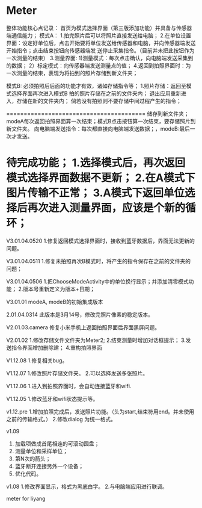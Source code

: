 # Meter
整体功能核心点记录：
首页为模式选择界面（第三版添加功能）并具备与传感器端通信能力；
模式A：
1.拍完照片后可以将照片直接发送给电脑；
2.在单位设置界面：设定好单位后，点击开始要将单位发送给传感器和电脑，并向传感器端发送开始指令；点击结束按钮向传感器端发
送停止采集指令。（目前并未把此按钮作为一次测量的结束）
3.测量界面:
    1)测量模式：每次点击确认，向电脑端发送采集到的数据；
    2）标定模式：向传感器端发送测量点的值；
4.返回到拍照界面时：为一次测量的结束，表现为将拍到的照片存储到新文件夹；

模式B:
必须拍照后后面的功能才有效，诸如存储指令等；
1.照片存储：返回至模式选择界面再次进入模式B 拍的照片存储在之前的文件夹内；
    退出应用重新进入，存储在新的文件夹内；
    倘若没有拍照则不要存储中间过程产生的指令；


========================================
储存到新文件夹；modeA每次返回拍照界面算一次结束；模式B点击按钮算一次结束，要存储照片到新文件夹。
向电脑端发送指令：每次都直接向电脑端发送数据；，modeB:最后一次才发送。

待完成功能；
1.选择模式后，再次返回模式选择界面数据不更新；
2.在A模式下图片传输不正常；
3.A模式下返回单位选择后再次进入测量界面，应该是个新的循环；
===================
V3.01.04.0520
1.修复返回模式选择界面时，接收到蓝牙数据后，界面无法更新的问题。


V3.01.04.0511
1.修复未拍照再次B模式时，将产生的指令保存在之前的文件夹的问题；

V3.01.04.0506
1.把ChooseModeActivity中的单位换行显示；并添加清零模式功能；
2.版本号重新定义为版本+日期；


V3.01.01
modeA, modeB的初始集成版本

2.01.04.0314 此版本是3月14号，修改完照片像素的稳定版本。

V2.01.03.camera
修复小米手机上返回拍照界面后界面黑屏问题。

V2.01.02
1.修改存储文件文件夹为Meter2;
2.结束测量时增加对话框提示；
3.发送指令界面增加删除建；
4.重构拍照界面


V1.12.08
1.修复相关bug。


V1.12.07
1.修改照片存储文件夹。
2.可以选择发送多张照片。


V1.12.06
1.进入到拍照界面时，会自动连接蓝牙和wifi.


V1.12.05
1.修改蓝牙和wifi状态提示等。

v1.12.pre
1.增加拍照完成后，发送照片功能。（头为start,结束符用end。并未使用之前的传输格式。）
2.修改dialog 为统一格式。



v1.09
  1. 加载项做成首尾相连的可滚动圆盘；
  2. 测量单位和采样单位；
  3. 第N次的箭头；
  4. 蓝牙断开连接另外一个设备；
  5. 优化代码。

v1.08
1.修改界面显示，格式为黑底白字。
2.与电脑端应用进行联调。

meter for liyang
